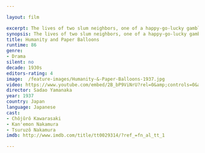 ```yaml
---

layout: film

excerpt: The lives of two slum neighbors, one of a happy-go-lucky gambler and the other of a poor ronin, converge when the two get involved in the affairs of a powerful samurai official and his gangsters.
synopsis: The lives of two slum neighbors, one of a happy-go-lucky gambler and the other of a poor ronin, converge when the two get involved in the affairs of a powerful samurai official and his gangsters.
title: Humanity and Paper Balloons
runtime: 86
genre:
- Drama 
silent: no
decade: 1930s
editors-rating: 4
image:  /feature-images/Humanity-&-Paper-Balloons-1937.jpg
video: https://www.youtube.com/embed/2B_bP9ViNrU?rel=0&amp;controls=0&amp;showinfo=0
director: Sadao Yamanaka  
year: 1937
country: Japan
language: Japanese
cast:
- Chôjûrô Kawarasaki
- Kan'emon Nakamura
- Tsuruzô Nakamura
imdb: http://www.imdb.com/title/tt0029314/?ref_=fn_al_tt_1

--- 
```


